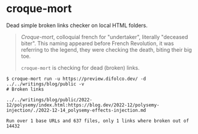 # croque-mort

Dead simple broken links checker on local HTML folders.

> _Croque-mort_, colloquial french for "undertaker", literally "deceased biter".
> This naming appeared before French Revolution, it was referring to the legend, they were checking the death, biting their big toe.
>
> `croque-mort` is checking for dead (broken) links.

```
$ croque-mort run -u https://preview.difolco.dev/ -d ../../writings/blog/public -v
# Broken links

../../writings/blog/public/2022-12/polysemy/index.html:https://blog.dev/2022-12/polysemy-injection/./2022-12-14_polysemy-effects-injection.md

Run over 1 base URLs and 637 files, only 1 links where broken out of 14432

```
